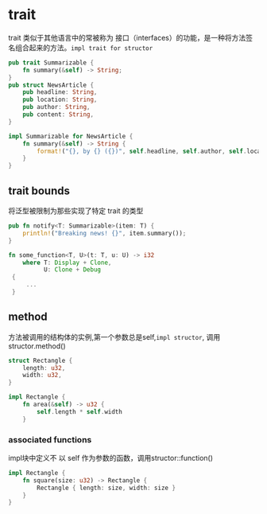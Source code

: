 # trait
trait 类似于其他语言中的常被称为 接口（interfaces）的功能，是一种将方法签名组合起来的方法。```impl trait for structor```

```rust
pub trait Summarizable {
    fn summary(&self) -> String;
}
pub struct NewsArticle {
    pub headline: String,
    pub location: String,
    pub author: String,
    pub content: String,
}

impl Summarizable for NewsArticle {
    fn summary(&self) -> String {
        format!("{}, by {} ({})", self.headline, self.author, self.location)
    }
}
```

## trait bounds
将泛型被限制为那些实现了特定 trait 的类型

```rust
pub fn notify<T: Summarizable>(item: T) {
    println!("Breaking news! {}", item.summary());
}

fn some_function<T, U>(t: T, u: U) -> i32
    where T: Display + Clone,
          U: Clone + Debug 
 {
     ...
 }
```

## method
方法被调用的结构体的实例,第一个参数总是self,```impl structor```, 调用structor.method()

```rust
struct Rectangle {
    length: u32,
    width: u32,
}

impl Rectangle {
    fn area(&self) -> u32 {
        self.length * self.width
    }

```

### associated functions

impl块中定义不 以 self 作为参数的函数，调用structor::function()

```rust
impl Rectangle {
    fn square(size: u32) -> Rectangle {
        Rectangle { length: size, width: size }
    }
}
```
